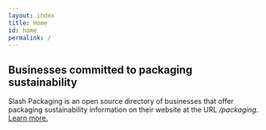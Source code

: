 ```yaml
---
layout: index
title: Home
id: home
permalink: /
---
```


## Businesses committed to packaging sustainability

Slash Packaging is an open source directory of businesses that offer packaging sustainability information on their website at the URL */packaging*. <a href="/about" class="muted internal-link">Learn more.</a>